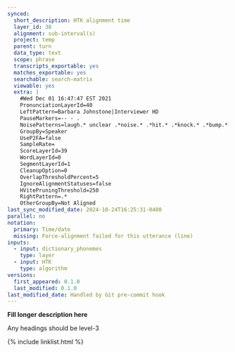 ```yaml
---
synced:
  short_description: HTK alignment time
  layer_id: 38
  alignment: sub-interval(s)
  project: temp
  parent: turn
  data_type: text
  scope: phrase
  transcripts_exportable: yes
  matches_exportable: yes
  searchable: search-matrix
  viewable: yes
  extra: |
    #Wed Dec 01 16:47:47 EST 2021
    PronunciationLayerId=40
    LeftPattern=Barbara Johnstone|Interviewer HD
    PauseMarkers=-- - .
    NoisePatterns=laugh.* unclear .*noise.* .*hit.* .*knock.* .*bump.* .*brush.* .*tap.*
    GroupBy=Speaker
    UseP2FA=false
    SampleRate=
    ScoreLayerId=39
    WordLayerId=0
    SegmentLayerId=1
    CleanupOption=0
    OverlapThresholdPercent=5
    IgnoreAlignmentStatuses=false
    HVitePruningThreshold=250
    RightPattern=.*
    OtherGroupBy=Not Aligned
last_sync_modified_date: 2024-10-24T16:25:31-0400
parallel: no
notation:
  primary: Time/date
  missing: Force-alignment failed for this utterance (line)
inputs:
  - input: dictionary_phonemes
    type: layer
  - input: HTK
    type: algorithm
versions:
  first_appeared: 0.1.0
  last_modified: 0.1.0
last_modified_date: Handled by Git pre-commit hook
---
```


**Fill longer description here**

Any headings should be level-3


{% include linklist.html %}
